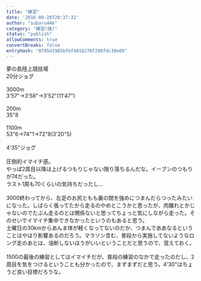 ```yaml
---
title: "練習"
date: '2016-09-28T20:37:32'
author: "subaru44k"
category: "練習(強)"
status: "publish"
allowComments: true
convertBreaks: false
entryHash: "8795d1985bfbf4018276f280fdc38e09"
---
```

夢の島陸上競技場<br>
20分ジョグ<br>
<br>
3000m<br>
3'57"→3'58"→3'52"(11'47")<br>
<br>
200m<br>
35"8<br>
<br>
1100m<br>
53"6→74"1→72"8(3'20"5)<br>
<br>
4'35"ジョグ<br>
<br>
圧倒的イマイチ感。<br>
やっぱ2周目以降は上げるつもりじゃない限り落ちるんだな。イーブンのつもりが74だった。<br>
ラスト1周も70くらいの気持ちだったし…<br>
<br>
3000終わってから、左足のお尻ともも裏の間を強めにつまんだらつったみたいになった。しばらく張ってたから走るのやめとこうかと思ったが、肉離れとかじゃないのでたぶん走るのとは関係ないと思ってちょっと気にしながら走った。そのせいでイマイチ集中できなかったというのもあると思う。<br>
土曜日の30kmからあんま体が軽くなってないのだか、つまんでああなるということはやはり影響あるのだろう。マラソン含む、普段から実施してないようなロング走のあとは、油断しないほうがいいということだと思うので、覚えておく。<br>
<br>
1500の最後の練習としてはイマイチだが、普段の練習のなかで走ったのだし、2周目を気をつけるということも分かったので、まずまずだと思う。4'30"はちょうど良い目標だろうな。
